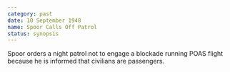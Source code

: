 ```yaml
---
category: past
date: 10 September 1948
name: Spoor Calls Off Patrol
status: synopsis
---
```

Spoor orders a night patrol not to engage a blockade running POAS flight because he is informed that civilians are passengers.
